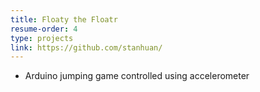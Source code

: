 ```yaml
---
title: Floaty the Floatr
resume-order: 4
type: projects
link: https://github.com/stanhuan/
---
```

  - Arduino jumping game controlled using accelerometer